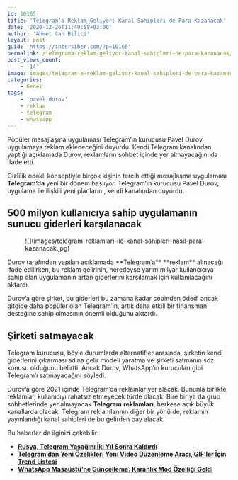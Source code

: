 ```yaml
---
id: 10165
title: 'Telegram’a Reklam Geliyor: Kanal Sahipleri de Para Kazanacak'
date: '2020-12-26T11:49:58+03:00'
author: 'Ahmet Can Bilici'
layout: post
guid: 'https://intersiber.com/?p=10165'
permalink: /telegrama-reklam-geliyor-kanal-sahipleri-de-para-kazanacak/
post_views_count:
    - '14'
image: images/telegram-a-reklam-geliyor-kanal-sahipleri-de-para-kazanacak.jpg
categories:
    - Genel
tags:
    - 'pavel durov'
    - reklam
    - telegram
    - whatsapp
---
```


Popüler mesajlaşma uygulaması Telegram’ın kurucusu Pavel Durov, uygulamaya reklam ekleneceğini duyurdu. Kendi Telegram kanalından yaptığı açıklamada Durov, reklamların sohbet içinde yer almayacağını da ifade etti.

Gizlilik odaklı konseptiyle birçok kişinin tercih ettiği mesajlaşma uygulaması **Telegram’da** yeni bir dönem başlıyor. Telegram’ın kurucusu Pavel Durov, uygulama ile ilişkili yeni planlarını, kendi kanalından duyurdu.

## 500 milyon kullanıcıya sahip uygulamanın sunucu giderleri karşılanacak

<figure class="wp-block-image size-large">![](images/telegram-reklamlari-ile-kanal-sahipleri-nasil-para-kazanacak.jpg)</figure>Durov tarafından yapılan açıklamada **Telegram’a** **reklam** alınacağı ifade edilirken, bu reklam gelirinin, neredeyse yarım milyar kullancıcıya sahip olan uygulamanın artan giderlerini karşılamak için kullanılacağını aktardı.

Durov’a göre şirket, bu giderleri bu zamana kadar cebinden ödedi ancak gitgide daha popüler olan Telegram’ın, artık daha etkili bir finansman desteğine sahip olmasının önemli olduğunu aktardı.

## Şirketi satmayacak

Telegram kurucusu, böyle durumlarda alternatifler arasında, şirketin kendi giderlerini çıkarması adına gelir modeli yaratma ve şirketi satmanın söz konusu olduğunu belirtti. Ancak Durov, WhatsApp’ın kurucuları gibi Telegram’ı satmayacağını söyledi.

Durov’a göre 2021 içinde Telegram’da reklamlar yer alacak. Bununla birlikte reklamlar, kullanıcıyı rahatsız etmeyecek türde olacak. Bire bir ya da grup sohbetlerinde yer almayacak **Telegram** **reklamları**, herkese açık büyük kanallarda olacak. Telegram reklamlarının diğer bir yönü de, reklamın yayınlandığı kanal sahipleri de bu gelirden pay alacak.

Bu haberler de ilginizi çekebilir:

- **[Rusya, Telegram Yasağını İki Yıl Sonra Kaldırdı](https://intersiber.com/rusya-telegram-yasagini-iki-yil-sonra-kaldirdi/)**
- **[Telegram’dan Yeni Özelikler: Yeni Video Düzenleme Aracı, GIF’ler İçin Trend Listesi](https://intersiber.com/telegramdan-yeni-ozelikler-yeni-video-duzenleme-araci-gifler-icin-trend-listesi/)**
- **[WhatsApp Masaüstü’ne Güncelleme: Karanlık Mod Özelliği Geldi](https://intersiber.com/whatsapp-masaustune-guncelleme-karanlik-mod-ozelligi-geldi/)**